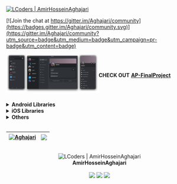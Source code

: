 <a href="https://github.com/Aghajari"><img alt="LCoders | AmirHosseinAghajari" src="https://user-images.githubusercontent.com/30867537/91563048-7738f400-e953-11ea-89f9-5d0f42deda8f.jpg"></a>

[![Join the chat at https://gitter.im/Aghajari/community](https://badges.gitter.im/Aghajari/community.svg)](https://gitter.im/Aghajari/community?utm_source=badge&utm_medium=badge&utm_campaign=pr-badge&utm_content=badge)

<img src="https://github.com/Aghajari/AP-FinalProject/blob/main/images/1.png" alt="XmlByPass" title="XmlByPass" width="250" align="left" />
<br><br>

**CHECK OUT** [**AP-FinalProject**](https://github.com/Aghajari/AP-FinalProject/)

<br><br>

<details><summary><b>Android Libraries</b></summary>
<p>
  
|Name|Version|Description|
| :---------------- | :----------------: | :---------------- |
| [AXPathLoadingView](https://github.com/Aghajari/AXPathLoadingView)|1.0.1|A simple android view to create loading with a Path.|
| [XmlByPass](https://github.com/Aghajari/XmlByPass)|1.0.1|Get the Highest Android UI performance! XmlByPass is an annotationProcessor library for Android which auto generates the java code of your xml layouts in Source level (before compile)|
| [AXAnimation](https://github.com/Aghajari/AXAnimation)|1.0.1|AXAnimation is an Android Library which can simply animate views and everything!|
| [AXEmojiView](https://github.com/Aghajari/AXEmojiView)|1.5.2|an advanced library which adds emoji,sticker,... support to your Android application|
| [AXMemojiView](https://github.com/Aghajari/AXMemojiView)|1.1.0|a new page for AXEmojiView which shows memoji just like stickers|
| [AXrLottie](https://github.com/Aghajari/AXrLottie)|1.3.0|AXrLottie ([rlottie](https://github.com/Samsung/rlottie)) Renders animations and vectors exported in the bodymovin JSON format.|
| [AXGraphView](https://github.com/Aghajari/AXGraphView)|1.1.0|AXGraphView creates zoomable and scrollable graphs.|
| [ZoomHelper](https://github.com/Aghajari/ZoomHelper)|1.1.0|ZoomHelper will make any view to be zoomable just like Instagram pinch-to-zoom|
| [AXParallelImageView](https://github.com/Aghajari/AXParallelImageView)|1.0.0|Parallel Line Collage ImageView.|
| [AXSpannableText](https://github.com/Aghajari/AXSpannableText)|1.0.0|Supports Hashtag(#), Mention(@), URLs, Phone, Email, Markdown,...in all TextView widgets|
| [AXPowerView](https://github.com/Aghajari/AXPowerView)|1.0.0|an Android PowerView with awesome animations and circular loading|

</p></details>
  
<details><summary><b>iOS Libraries</b></summary>
<p>
  
|Name|Version|Description|
| :---------------- | :----------------: | :---------------- |
| [iAXLayouts](https://github.com/Aghajari/iAXLayouts-iOSLayouts)|1.0.0|Let's include Android Layouts into iOS! LinearLayout-FrameLayout-RelativeLayout-ArcLayout|
| [iAXMaterialProgress](https://github.com/Aghajari/iAXMaterialProgress)|1.0.0|A material style progress wheel for iOS|

</p></details>

<details><summary><b>Others</b></summary>
<p>
  
- [AP-FinalProject](https://github.com/Aghajari/AP-FinalProject)<br>
A messaging social platform based on Discord for Desktop and Android.
- [SavedAlgorithms](https://github.com/Aghajari/SavedAlgorithms)

  
<br>

|Name|Version|Description|
| :---------------- | :----------------: | :---------------- |
| [OneLineArt](https://github.com/Aghajari/One-Line-Art)|---|One-Line Art with Python|
| [TouchView](https://github.com/Aghajari/TouchView)|---|A simple view for android, working with Path|
| [C-Collections](https://github.com/Aghajari/C-Collections)|1.1.0|Java collections and lists for C|
| [MathParser](https://github.com/Aghajari/MathParser)|1.0.0|A simple but powerful open-source math tool that parses and evaluates algebraic expressions (Java)|
| [Mr. Jack](https://github.com/Aghajari/Mr.Jack)|---|Mr. Jack Board Game (C)|
| [SimpleChart](https://github.com/Aghajari/SimpleChart)|---|Simple Line, Circle, Bar chart for Android|
| [PseudoCode](https://github.com/Aghajari/PseudoCode)|---|Simple PseudoCode Reader, Parser and Compiler!|
| [InspectElement](https://github.com/Aghajari/InspectElement)|---|Inspection tools for native android apps (Practice)|
| [JSSoup (node.js)](https://github.com/Aghajari/JSSoup)|1.0.0|Fast and reliable HTML DOM parser library for JavaScript, node.js.|
| [AdMob-TgBot](https://github.com/Aghajari/AdMob-TgBot)|1.0.0|The AdMob-TgBot allows publishers to get information about their AdMob account by using their own telegram bot.|
| [AndroidDirectoryAccess](https://github.com/Aghajari/AndroidDirectoryAccess)|1.0.0|Android/{data,obb} directory access for Android >= 11 without root.|

</p></details>

<br>

| <a href="https://github.com/Aghajari"><img align="center" src="https://github-readme-stats.vercel.app/api?username=Aghajari&show_icons=true&include_all_commits=true&theme=buefy&hide_border=true&title_color=1C4768&hide=contribs,prs" alt="Aghajari" /></a> | <a href="https://github.com/Aghajari"><img align="center" src="https://github-readme-stats.vercel.app/api/top-langs/?username=Aghajari&layout=compact&theme=buefy&hide_border=true&title_color=1C4768&langs_count=12&hide=cmake,assembly,meson,html" /></a> |
| ------------- | ------------- |


<img width=0 height=0 src="https://komarev.com/ghpvc/?username=Aghajari&color=1C4768" />
<div align="left">
  <div align="center">
   <img width="64" alt="LCoders | AmirHosseinAghajari" src="https://user-images.githubusercontent.com/30867537/90538314-a0a79200-e193-11ea-8d90-0a3576e28a18.png">
    <br>
    <b>AmirHosseinAghajari</b>
    <br>
    <br>
    <a href="https://www.instagram.com/amirhossein_aghajari/"><img src="https://img.shields.io/static/v1?label=Instagram&message=%20&color=orange&logo=Instagram&flat-square&logoColor=white"></a>
    <a href="https://t.me/LCoders/"><img src="https://img.shields.io/static/v1?label=Telegram&message=%20&color=blue&logo=Telegram&style=flat-square&logoColor=white"></a>
    <a href="mailto:amirhossein.aghajari.82@gmail.com"><img src="https://img.shields.io/static/v1?label=Email&message=%20&color=red&logo=gmail&style=flat-square&logoColor=white"></a>
  </div>
</div>

<!--
<div align="right">
<a href="https://github.com/Aghajari">
  <img align="right" src="https://github-readme-stats.vercel.app/api?username=Aghajari&show_icons=true&line_height=27&count_private=false&title_color=F9E04B&text_color=ffffff&icon_color=F9E04B&bg_color=1C4768&hide=contribs,prs" alt="Aghajari" />
</a>
</div>

<a href="https://github.com/Aghajari/ZoomHelper"><img align="center" src="https://github-readme-stats.vercel.app/api/pin?username=aghajari&repo=ZoomHelper" alt="ZoomHelper" /></a>

- 🔭 I’m currently working on ...
- 🌱 I’m currently learning ...
- 👯 I’m looking to collaborate on ...
- 🤔 I’m looking for help with ...
- 💬 Ask me about ...
- 📫 How to reach me: ...
- 😄 Pronouns: ...
- ⚡ Fun fact: ...
-->
